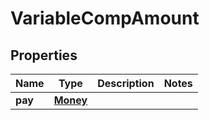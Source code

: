 

# VariableCompAmount


## Properties

| Name | Type | Description | Notes |
|------------ | ------------- | ------------- | -------------|
|**pay** | [**Money**](Money.md) |  |  |



